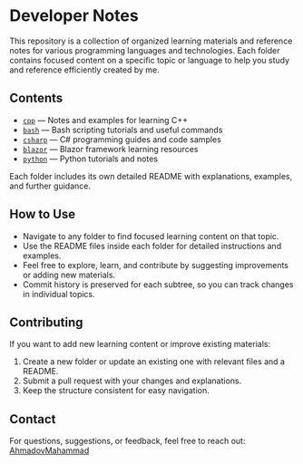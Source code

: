 # Developer Notes

This repository is a collection of organized learning materials and reference notes for various programming languages and technologies. Each folder contains focused content on a specific topic or language to help you study and reference efficiently created by me.

## Contents

- [`cpp`](./cpp) — Notes and examples for learning C++
- [`bash`](./bash) — Bash scripting tutorials and useful commands
- [`csharp`](./csharp) — C# programming guides and code samples
- [`blazor`](./blazor) — Blazor framework learning resources
- [`python`](./python) — Python tutorials and notes

Each folder includes its own detailed README with explanations, examples, and further guidance.

## How to Use

- Navigate to any folder to find focused learning content on that topic.
- Use the README files inside each folder for detailed instructions and examples.
- Feel free to explore, learn, and contribute by suggesting improvements or adding new materials.
- Commit history is preserved for each subtree, so you can track changes in individual topics.

## Contributing

If you want to add new learning content or improve existing materials:

1. Create a new folder or update an existing one with relevant files and a README.
2. Submit a pull request with your changes and explanations.
3. Keep the structure consistent for easy navigation.

## Contact

For questions, suggestions, or feedback, feel free to reach out: [AhmadovMahammad](https://github.com/AhmadovMahammad)

